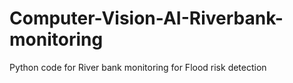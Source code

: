 # Computer-Vision-AI-Riverbank-monitoring
Python code for River bank monitoring for Flood risk detection
